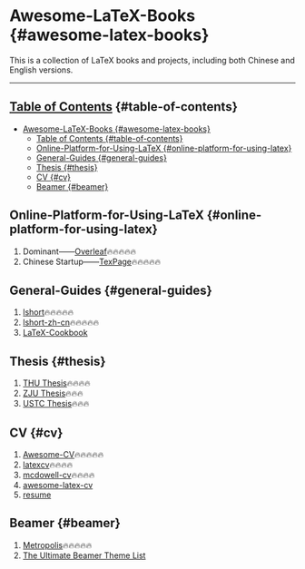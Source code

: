 # Awesome-LaTeX-Books {#awesome-latex-books}

This is a collection of LaTeX books and projects, including both Chinese and English versions.

---

## [Table of Contents]() {#table-of-contents}

- [Awesome-LaTeX-Books {#awesome-latex-books}](#awesome-latex-books-awesome-latex-books)
  - [Table of Contents {#table-of-contents}](#table-of-contents-table-of-contents)
  - [Online-Platform-for-Using-LaTeX {#online-platform-for-using-latex}](#online-platform-for-using-latex-online-platform-for-using-latex)
  - [General-Guides {#general-guides}](#general-guides-general-guides)
  - [Thesis {#thesis}](#thesis-thesis)
  - [CV {#cv}](#cv-cv)
  - [Beamer {#beamer}](#beamer-beamer)

## Online-Platform-for-Using-LaTeX {#online-platform-for-using-latex}

1. Dominant——[Overleaf](https://www.overleaf.com)🔥🔥🔥🔥🔥
2. Chinese Startup——[TexPage](www.texpage.com)🔥🔥🔥🔥🔥

## General-Guides {#general-guides}

1. [lshort](https://github.com/oetiker/lshort)🔥🔥🔥🔥🔥
2. [lshort-zh-cn](https://github.com/CTeX-org/lshort-zh-cn)🔥🔥🔥🔥🔥
3. [LaTeX-Cookbook](https://github.com/alexpovel/latex-cookbook)

## Thesis {#thesis}

1. [THU Thesis](https://github.com/tuna/thuthesis)🔥🔥🔥🔥
2. [ZJU Thesis](https://github.com/TheNetAdmin/zjuthesis)🔥🔥🔥
3. [USTC Thesis](https://github.com/ustctug/ustcthesis)🔥🔥🔥

## CV {#cv}

1. [Awesome-CV](https://github.com/posquit0/Awesome-CV)🔥🔥🔥🔥🔥
2. [latexcv](https://github.com/jankapunkt/latexcv)🔥🔥🔥🔥
3. [mcdowell-cv](https://github.com/dnl-blkv/mcdowell-cv)🔥🔥🔥🔥
4. [awesome-latex-cv](https://github.com/huajh/awesome-latex-cv)
5. [resume](https://github.com/sb2nov/resume)

## Beamer {#beamer}

1. [Metropolis](https://github.com/matze/mtheme)🔥🔥🔥🔥🔥
2. [The Ultimate Beamer Theme List](https://github.com/martinbjeldbak/ultimate-beamer-theme-list)